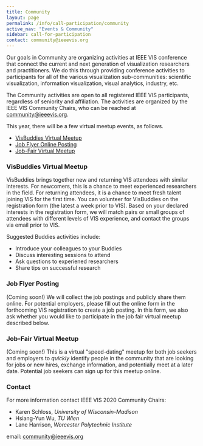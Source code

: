 ```yaml
---
title: Community
layout: page
permalink: /info/call-participation/community
active_nav: "Events & Community"
sidebar: call-for-participation
contact: community@ieeevis.org
---
```


Our goals in Community are organizing activities at IEEE VIS conference that connect the current and next generation of visualization researchers and practitioners. We do this through providing conference activities to participants for all of the various visualization sub-communities: scientific visualization, information visualization, visual analytics, industry, etc. 

The Community activities are open to all registered IEEE VIS participants, regardless of seniority and affiliation. The activities are organized by the IEEE VIS Community Chairs, who can be reached at [community@ieeevis.org](community@ieeevis.org).

This year, there will be a few virtual meetup events, as follows. 
<!-- 
To register or participate in these Community events, please see the corresponding details below.
* [Tips and Tricks for Attending VIS for your First Time](#tips)
* [Years in Attendance and Badge Bling](#years)
* [Job Flyer Posting](#job-flyers)
* [Vis Buddies and VIS Newcomers Meetup](#visbuddies)
* [Asynchronous Job Fair and Job-Fair Meetup](#ajf)
* [Other community-building events in VIS that we are aware of (tell us of yours!)](#other-events)
-->
* [VisBuddies Virtual Meetup](#visbuddies)
* [Job Flyer Online Posting](#job-flyers)
* [Job-Fair Virtual Meetup](#ajf)

<!-- 
### <a name="tips"></a> Tips and Tricks for Attending VIS for your First Time 
-->

<!-- 
If this is your first time attending VIS, welcome! We have collected
[some advice from those of us who regularly attend VIS that might be
helpful to you](https://docs.google.com/document/d/1ot7JHpXcfOMYZuUw0fl4_PghImxHogCrGgPm61CBMx4/edit?usp=sharing).
Furthermore, please consider signing up for Vis Buddies (see below)
and blinging up your badge with a first-time attendee sticker to strike
up conversations with your fellow attendees. 
-->

<!-- 
### <a name="years"></a> Years in Attendance and Badge Bling
-->

<!-- 
To spark discussion and connection, we will be providing stickers that allow
you to display how many years you've been at VIS, whether it's your 1st, 2nd,
or 10th or more time to VIS. We will also be providing "bling" to be able to spruce
up your badge, along with your year in attendance sticker. These stickers will be 
located near the registration desk, along with the job fair ribbons and a tray to 
collect CVs/resumes for job hunters.
-->


<!-- ### <a name="visbuddies"></a>Vis Buddies -->
### <a name="visbuddies"></a>VisBuddies Virtual Meetup
<!-- **Tuesday, 27 October 2020, 13:40:00 Mountain Time** -->

VisBuddies brings together new and returning VIS attendees with similar interests. For newcomers, this is a chance to meet experienced researchers in the field. For returning attendees, it is a chance to meet fresh talent joining VIS for the first time. You can volunteer for VisBuddies on the registration form (the latest a week prior to VIS). Based on your declared interests in the registration form, we will match pairs or small groups of attendees with different levels of VIS experience, and contact the groups via email prior to VIS. 

Suggested Buddies activities include:

<!-- (TODO [VIS Newcomers Meetup](/year/2019/info/meetups#vis-newcomers)) -->
<!-- 
* Attend the VIS Newcomers Meetup together (highly recommended)
* Have lunch, dinner, coffee, etc. with your Buddies at least once
-->
* Introduce your colleagues to your Buddies
* Discuss interesting sessions to attend
* Ask questions to experiened researchers
* Share tips on successful research
<!-- (TODO [VIS Newcomers Meetup](/year/2019/info/meetups#vis-newcomers)) -->
<!--
Vis Buddies is in conjunction with the Newcomers Meetup VIS Newcomers Meetup. After the Meetup, we will help you connect with your buddies (if you have not done so already). 
-->

### <a name="job-flyers"></a>Job Flyer Posting

<!-- 
We will pin up and post job, post-doc, staff, etc. flyers to the corkboard 
near registration if you are unable to attend VISWeek in person. Send your 
flyers to [community@ieeevis.org](mailto:community@ieeevis.org) as a PDF. 
*The deadline to recieve these is a week prior to VIS, otherwise we cannot 
guarantee that it will be posted to the corkboard by the first day of VIS.*
-->

<!-- 
Additionally, the reverse side of the corkboard/poster will be available
for job seekers to publically post your CV, resume, and/or contact information.
In case you do not want your CV publically visible, there will be a drop off
tray for CVs near registration, which will be collected and shared with Supporters
after VISWeek.
--> 
(Coming soon!) We will collect the job postings and publicly share them online<!--[here](https://sites.google.com/view/vis-2020-job-postings/home)-->. For potential employers, please fill out the online form in the forthcoming VIS registration<!--, or [here](https://sites.google.com/view/vis-2020-job-postings/submit-job-posting)--> to create a job posting. In this form, we also ask whether you would like to participate in the job fair virtual meetup described below. 

<!--
### <a name="ajf"></a>Asynchronous Job Fair
-->
### <a name="ajf"></a>Job-Fair Virtual Meetup
<!--**Thursday, 29 October 2020, 13:40:00 Mountain Time**-->

<!--
This year, we will be having our third *Asynchronous Job Fair* (AJF) at VIS
2020! The purpose of the *AJF* is to help connect job seekers and researchers
with employers, staff, and faculty over the course of VIS. This includes all
types of job opportunities: staff, industry positions, software engineers,
faculty, post-docs, etc. and all types of job seekers from students to
practitioners. 
-->
<!-- (TODO [Job-Fair Meetup](/year/2019/info/meetups#...)) -->
<!--
The AJF will be continuously held throughout VISWeek concurrently with other 
activities, in addition to the Job-Fair Meetup. 
-->

<!--
The primary activities include: 
-->

<!--
- "I’m job hunting!" and "I’m hiring!" badge ribbons available to all attendees. 
By wearing a ribbon, you will be able to find other VIS attendees that are
participating in the *AJF*. These will be located at the registration table. 
- *We strongly suggest carrying either a curriculum vitae (CV), resume, 
business card, or note cards with links, such as LinkedIn or online CVs, to 
help facilitate information exchange during VIS.* 
-->
<!--
- A Job-Fair Meetup to be held tentatively held in addition to other job events. 
-->
(Coming soon!) This is a virtual "speed-dating" meetup for both job seekers and employers to *quickly* identify people in the community that are looking for jobs or new hires, exchange information, and potentially meet at a later date. Potential job seekers can sign up for this meetup online<!--[here](https://sites.google.com/view/vis-2020-job-postings/job-fair-meetup)-->. <!--For more details, please visit our job postings website [here](https://sites.google.com/view/vis-2021-job-postings/home).-->

<!--
VIS Supporters will have the CVs of attendees that provide it during VIS registration.
-->
<!-- (TODO [Job-Fair Meetup](/year/2019/info/meetups#...)) -->
<!-- 
- CVs will be distributed to [Supporters]({{ '/info/exhibition/supporters-and-exhibition' | relative_url }}) prior to VIS, to help make connections during VIS, by sharing your information and CVs with the supporters. During online registration you will be able to upload your CV and interests. If you did not upload your CV during online registration, we will have a collection tray near the *AJF* ribbons at the live registration desk,
and they will be distributed to Supporters after VIS. 
- We will pin up and post job, post-doc, staff, etc. flyers to the VIS 
corkboard if you are unable to attend VIS in person. Send your opportunity 
flyer to [community@ieeevis.org](mailto:community@ieeevis.org) as a PDF. 
The deadline for these is a week prior to VIS, otherwise we cannot guarantee 
that it will be posted to the corkboard by the first day of VIS. 
- Additionally, the reverse side of the corkboard/poster will be available
for job seekers to publically post your CV, resume, and/or contact information.
In case you do not want your CV publically visible, there will be a drop off
tray for CVs near registration, which will be collected and shared with Supporters
after VISWeek.
-->

<!-- 
Please use the *AJF* as an opportunity to strike up a conversation with
your fellow VIS attendees, even if you are not actively seeking employment or
staff!
-->

<!-- 
### <a name="other-events"></a> Other community-building events in VIS that we are aware of (tell us of yours!)
* Many excellent [Meetups]({{ 'info/call-participation/meetups' | relative_url }}) this year related to diversity in VIS, as well as career advice.
-->
<!-- (TODO Add more -->

### Contact

For more information contact IEEE VIS 2020 Community Chairs:

* Karen Schloss, *University of Wisconsin-Madison*
* Hsiang-Yun Wu, *TU Wien*
* Lane Harrison, *Worcester Polytechnic Institute*

email: [community@ieeevis.org](community@ieeevis.org)
